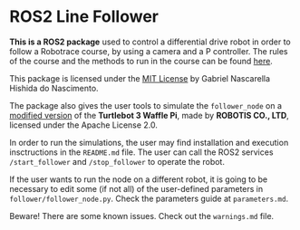 # ROS2 Line Follower
**This is a ROS2 package** used to control a differential drive robot in order to follow a Robotrace course, by using a camera and a P controller. The rules of the course and the methods to run in the course can be found [here](http://www.ntf.or.jp/archives/directory/en/game/taikai/24-rule-rt.pdf).

This package is licensed under the [MIT License](/LICENSE) by Gabriel Nascarella Hishida do Nascimento.

The package also gives the user tools to simulate the `follower_node` on a [modified version](/NOTICE.md) of the **Turtlebot 3 Waffle Pi**, made by **ROBOTIS CO., LTD**, licensed under the Apache License 2.0.

In order to run the simulations, the user may find installation and execution insctructions in the `README.md` file. The user can call the ROS2 services `/start_follower` and `/stop_follower` to operate the robot. 

If the user wants to run the node on a different robot, it is going to be necessary to edit some (if not all) of the user-defined parameters in `follower/follower_node.py`. Check the parameters guide at `parameters.md`.

Beware! There are some known issues. Check out the `warnings.md` file.